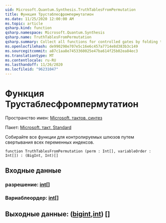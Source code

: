 ```yaml
---
uid: Microsoft.Quantum.Synthesis.TruthTablesFromPermutation
title: Функция Трустаблесфромпермутатион
ms.date: 11/25/2020 12:00:00 AM
ms.topic: article
qsharp.kind: function
qsharp.namespace: Microsoft.Quantum.Synthesis
qsharp.name: TruthTablesFromPermutation
qsharp.summary: Collect all functions for controlled gates by folding through all variable indexes
ms.openlocfilehash: de990298e707e5c16e6c457a7714e8d383b3c149
ms.sourcegitcommit: a87c1aa8e7453360025e47ba614f25b02ea84ec3
ms.translationtype: MT
ms.contentlocale: ru-RU
ms.lasthandoff: 11/26/2020
ms.locfileid: "96231047"
---
```

# <a name="truthtablesfrompermutation-function"></a>Функция Трустаблесфромпермутатион

Пространство имен: [Microsoft. тактов. синтез](xref:Microsoft.Quantum.Synthesis)

Пакет: [Microsoft. такт. Standard](https://nuget.org/packages/Microsoft.Quantum.Standard)


Собирайте все функции для контролируемых шлюзов путем свертывания всех переменных индексов.

```qsharp
function TruthTablesFromPermutation (perm : Int[], variableOrder : Int[]) : (BigInt, Int)[]
```


## <a name="input"></a>Входные данные

### <a name="perm--int"></a>разрешение: [int](xref:microsoft.quantum.lang-ref.int)[]




### <a name="variableorder--int"></a>Вариаблеордер: [int](xref:microsoft.quantum.lang-ref.int)[]





## <a name="output--bigintint"></a>Выходные данные: ([bigint](xref:microsoft.quantum.lang-ref.bigint),[int](xref:microsoft.quantum.lang-ref.int)) []

